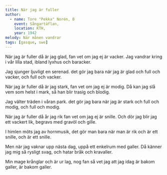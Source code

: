 ```yaml
---
title: När jag är fuller
author:
  - name: Tore "Pekka" Norén, B
    event: Sångartäflan,
    location: KTH,
    year: 1942
melody: När månen vandrar
tags: [gasque, swe]
---
```


När jag är fuller då är jag glad,
fan vet om jag ej är vacker.
Jag vandrar kring i vår lilla stad,
ibland lyxhus och baracker.

Jag sjunger ljuvligt en serenad.
det gör jag bara när jag är glad
och full och vacker,
och full och vacker.

När jag är fuller då är jag stark,
fan vet om jag ej är modig.
Då kan jag slå vem som helst i mark,
så han blir trasig och blodig.

Jag välter träden i våran park.
det gör jag bara när jag är stark
och full och modig,
och full och modig.

När jag är fuller då år jag rik
fan vet om jag ej är snille.
Och dör jag blir jag ett vackert lik,
begravs med gravöl och gille.

I himlen möts jag av hornmusik,
det gör man bara när man är rik
och är ett snille,
och är ett snille.

Men när jag vaknar upp nästa dag,
uppå ett enkelrum med galler.
Då känner jag mig så rysligt svag,
och hatar bråk och kravaller.

Min mage krånglar och är ur lag,
nog fan så vet jag att jag idag
är bakom galler,
är bakom galler.
